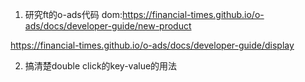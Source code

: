 1. 研究ft的o-ads代码
dom:https://financial-times.github.io/o-ads/docs/developer-guide/new-product

https://financial-times.github.io/o-ads/docs/developer-guide/display

2. 搞清楚double click的key-value的用法